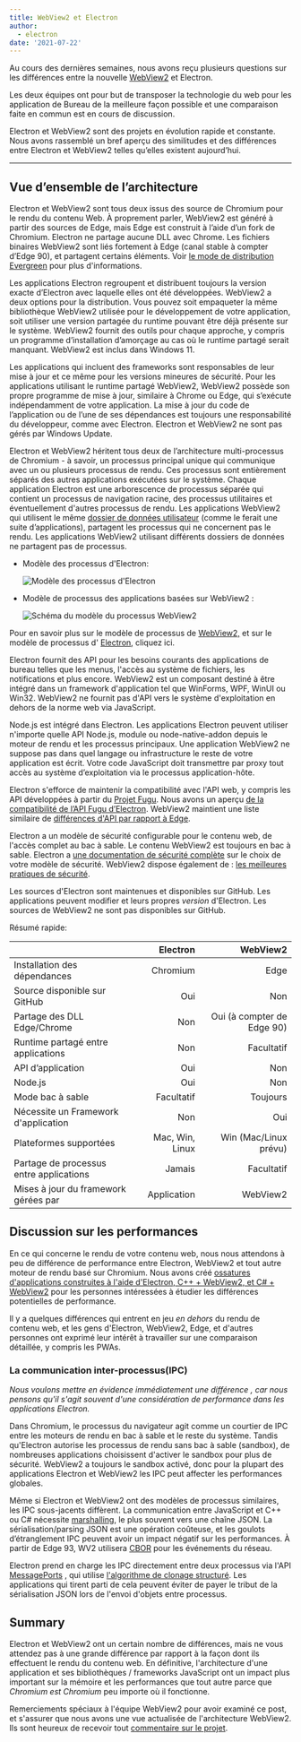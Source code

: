 ```yaml
---
title: WebView2 et Electron
author:
  - electron
date: '2021-07-22'
---
```


Au cours des dernières semaines, nous avons reçu plusieurs questions sur les différences entre la nouvelle [WebView2](https://docs.microsoft.com/en-us/microsoft-edge/webview2/) et Electron.

Les deux équipes ont pour but de transposer la technologie du web pour les application de Bureau de la meilleure façon possible et une comparaison faite en commun est en cours de discussion.

Electron et WebView2 sont des projets en évolution rapide et constante. Nous avons rassemblé un bref aperçu des similitudes et des différences entre Electron et WebView2 telles qu’elles existent aujourd’hui.

---

## Vue d’ensemble de l’architecture

Electron et WebView2 sont tous deux issus des source de Chromium pour le rendu du contenu Web. À proprement parler, WebView2 est généré à partir des sources de Edge, mais Edge est construit à l’aide d’un fork de Chromium. Electron ne partage aucune DLL avec Chrome. Les fichiers binaires WebView2 sont liés fortement à Edge (canal stable à compter d’Edge 90), et partagent certains éléments. Voir [le mode de distribution Evergreen](https://docs.microsoft.com/en-us/microsoft-edge/webview2/concepts/distribution#evergreen-distribution-mode) pour plus d'informations.

Les applications Electron regroupent et distribuent toujours la version exacte d’Electron avec laquelle elles ont été développées. WebView2 a deux options pour la distribution. Vous pouvez soit empaqueter la même bibliothèque WebView2 utilisée pour le développement de votre application, soit utiliser une version partagée du runtime pouvant être déjà présente sur le système. WebView2 fournit des outils pour chaque approche, y compris un programme d’installation d’amorçage au cas où le runtime partagé serait manquant. WebView2 est inclus dans Windows 11.

Les applications qui incluent des frameworks sont responsables de leur mise à jour et ce même pour les versions mineures de sécurité. Pour les applications utilisant le runtime partagé WebView2, WebView2 possède son propre programme de mise à jour, similaire à Chrome ou Edge, qui s’exécute indépendamment de votre application. La mise à jour du code de l’application ou de l’une de ses dépendances est toujours une responsabilité du développeur, comme avec Electron. Electron et WebView2 ne sont pas gérés par Windows Update.

Electron et WebView2 héritent tous deux de l’architecture multi-processus de Chromium - à savoir, un processus principal unique qui communique avec un ou plusieurs processus de rendu. Ces processus sont entièrement séparés des autres applications exécutées sur le système. Chaque application Electron est une arborescence de processus séparée qui contient un processus de navigation racine, des processus utilitaires et éventuellement d'autres processus de rendu. Les applications WebView2 qui utilisent le même [dossier de données utilisateur](https://docs.microsoft.com/en-us/microsoft-edge/webview2/concepts/user-data-folder) (comme le ferait une suite d’applications), partagent les processus qui ne concernent pas le rendu. Les applications WebView2 utilisant différents dossiers de données ne partagent pas de processus.

* Modèle des processus d'Electron:

    ![Modèle des processus d'Electron](/images/Electron-Architecture.png)
* Modèle de processus des applications basées sur WebView2 :

    ![Schéma du modèle du processus WebView2](/images/WebView2-Architecture.png)

Pour en savoir plus sur le modèle de processus de [WebView2,](https://docs.microsoft.com/en-us/microsoft-edge/webview2/concepts/process-model) et sur le modèle de processus d' [Electron,](https://www.electronjs.org/docs/tutorial/process-model) cliquez ici.

Electron fournit des API pour les besoins courants des applications de bureau telles que les menus, l'accès au système de fichiers, les notifications et plus encore. WebView2 est un composant destiné à être intégré dans un framework d'application tel que WinForms, WPF, WinUI ou Win32. WebView2 ne fournit pas d'API vers le système d'exploitation en dehors de la norme web via JavaScript.

Node.js est intégré dans Electron. Les applications Electron peuvent utiliser n'importe quelle API Node.js, module ou node-native-addon depuis le moteur de rendu et les processus principaux. Une application WebView2 ne suppose pas dans quel langage ou infrastructure le reste de votre application est écrit. Votre code JavaScript doit transmettre par proxy tout accès au système d’exploitation via le processus application-hôte.

Electron s'efforce de maintenir la compatibilité avec l'API web, y compris les API développées à partir du [Projet Fugu](https://fugu-tracker.web.app/). Nous avons un aperçu [de la compatibilité de l’API Fugu d’Electron](https://docs.google.com/spreadsheets/d/1APQalp8HCa-lXVOqyul369G-wjM2RcojMujgi67YaoE/edit?usp=sharing). WebView2 maintient une liste similaire de [différences d'API par rapport à Edge](https://docs.microsoft.com/en-us/microsoft-edge/webview2/concepts/browser-features).

Electron a un modèle de sécurité configurable pour le contenu web, de l'accès complet au bac à sable. Le contenu WebView2 est toujours en bac à sable. Electron a [une documentation de sécurité complète](https://www.electronjs.org/docs/tutorial/security) sur le choix de votre modèle de sécurité. WebView2 dispose également de : [les meilleures pratiques de sécurité](https://docs.microsoft.com/en-us/microsoft-edge/webview2/concepts/security).

Les sources d'Electron sont maintenues et disponibles sur GitHub. Les applications peuvent modifier et leurs propres _version_ d'Electron. Les sources de WebView2 ne sont pas disponibles sur GitHub.

Résumé rapide:

|                                         |        Electron |                   WebView2 |
| --------------------------------------- | ---------------:| --------------------------:|
| Installation des dépendances            |        Chromium |                       Edge |
| Source disponible sur GitHub            |             Oui |                        Non |
| Partage des DLL Edge/Chrome             |             Non | Oui (à compter de Edge 90) |
| Runtime partagé entre applications      |             Non |                 Facultatif |
| API d’application                       |             Oui |                        Non |
| Node.js                                 |             Oui |                        Non |
| Mode bac à sable                        |      Facultatif |                   Toujours |
| Nécessite un Framework d'application    |             Non |                        Oui |
| Plateformes supportées                  | Mac, Win, Linux |      Win (Mac/Linux prévu) |
| Partage de processus entre applications |          Jamais |                 Facultatif |
| Mises à jour du framework gérées par    |     Application |                   WebView2 |

## Discussion sur les performances

En ce qui concerne le rendu de votre contenu web, nous nous attendons à peu de différence de performance entre Electron, WebView2 et tout autre moteur de rendu basé sur Chromium. Nous avons créé [ossatures d'applications construites à l'aide d'Electron, C++ + WebView2, et C# + WebView2](https://github.com/crossplatform-dev/xplat-challenges) pour les personnes intéressées à étudier les différences potentielles de performance.

Il y a quelques différences qui entrent en jeu _en dehors_ du rendu de contenu web, et les gens d'Electron, WebView2, Edge, et d'autres personnes ont exprimé leur intérêt à travailler sur une comparaison détaillée, y compris les PWAs.

### La communication inter-processus(IPC)

_Nous voulons mettre en évidence immédiatement une différence , car nous pensons qu'il s'agit souvent d'une considération de performance dans les applications Electron._

Dans Chromium, le processus du navigateur agit comme un courtier de IPC entre les moteurs de rendu en bac à sable et le reste du système. Tandis qu'Electron autorise les processus de rendu sans bac à sable (sandbox), de nombreuses applications choisissent d'activer le sandbox pour plus de sécurité. WebView2 a toujours le sandbox activé, donc pour la plupart des applications Electron et WebView2 les IPC peut affecter les performances globales.

Même si Electron et WebView2 ont des modèles de processus similaires, les IPC sous-jacents diffèrent. La communication entre JavaScript et C++ ou C# nécessite [marshalling](https://en.wikipedia.org/wiki/Marshalling_(computer_science)), le plus souvent vers une chaîne JSON. La sérialisation/parsing JSON est une opération coûteuse, et les goulots d’étranglement IPC peuvent avoir un impact négatif sur les performances. À partir de Edge 93, WV2 utilisera [CBOR](https://en.wikipedia.org/wiki/CBOR) pour les événements du réseau.

Electron prend en charge les IPC directement entre deux processus via l'API [MessagePorts](https://www.electronjs.org/docs/latest/tutorial/message-ports) , qui utilise [l'algorithme de clonage structuré](https://developer.mozilla.org/en-US/docs/Web/API/Web_Workers_API/Structured_clone_algorithm). Les applications qui tirent parti de cela peuvent éviter de payer le tribut de la sérialisation JSON lors de l'envoi d'objets entre processus.

## Summary

Electron et WebView2 ont un certain nombre de différences, mais ne vous attendez pas à une grande différence par rapport à la façon dont ils effectuent le rendu du contenu web. En définitive, l'architecture d'une application et ses bibliothèques / frameworks JavaScript ont un impact plus important sur la mémoire et les performances que tout autre parce que _Chromium est Chromium_ peu importe où il fonctionne.

Remerciements spéciaux à l'équipe WebView2 pour avoir examiné ce post, et s'assurer que nous avons une vue actualisée de l'architecture WebView2. Ils sont heureux de recevoir tout [commentaire sur le projet](https://github.com/MicrosoftEdge/WebView2Feedback).
